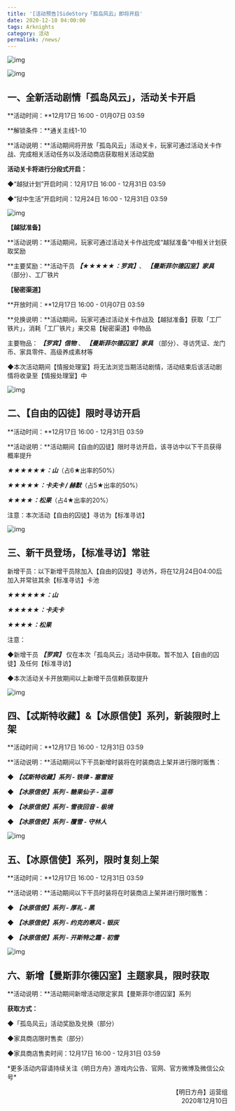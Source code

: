```yaml
---
title: '[活动预告]SideStory「孤岛风云」即将开启'
date: 2020-12-10 04:00:00
tags: Arknights
category: 活动
permalink: /news/
---
```


![img](https://ak.hypergryph.com/upload/images/20201210/1d7007d2370dddc044c6371c2e304b6e.JPG)

<!-- more -->

![img](https://ak.hypergryph.com/upload/images/20201210/1d7007d2370dddc044c6371c2e304b6e.JPG)

## **一、全新活动剧情「孤岛风云」，活动关卡开启**

**活动时间：**12月17日 16:00 - 01月07日 03:59

**解锁条件：**通关主线1-10

**活动说明：**活动期间将开放「孤岛风云」活动关卡，玩家可通过活动关卡作战、完成相关活动任务以及活动商店获取相关活动奖励



**活动关卡将进行分段式开启：**

◆“越狱计划”开启时间：12月17日 16:00 - 12月31日 03:59

◆“狱中生活”开启时间：12月24日 16:00 - 12月31日 03:59



![img](https://ak.hypergryph.com/upload/images/20201210/92106c80459d513c0e9508bd483c2e15.JPG)

**【越狱准备】**

**活动说明：**活动期间，玩家可通过活动关卡作战完成“越狱准备”中相关计划获取奖励

**主要奖励：**活动干员 ***【★★★★★：罗宾】***、 ***【曼斯菲尔德囚室】家具*** （部分）、工厂铁片



**【秘密渠道】**

**开放时间：**12月17日 16:00 - 01月07日 03:59

**兑换说明：**活动期间，玩家可通过活动关卡作战及【越狱准备】获取「工厂铁片」，消耗「工厂铁片」来交易【秘密渠道】中物品

主要物品： ***【罗宾】信物*** 、 ***【曼斯菲尔德囚室】家具*** （部分）、寻访凭证、龙门币、家具零件、高级养成素材等



◆本次活动期间【情报处理室】将无法浏览当期活动剧情，活动结束后该活动剧情将收录至【情报处理室】中



![img](https://ak.hypergryph.com/upload/images/20201210/43ea744444976c77406637dbb5902a4d.JPG)

## **二、【自由的囚徒】限时寻访开启**

**活动时间：**12月17日 16:00 - 12月31日 03:59

**活动说明：**活动期间【自由的囚徒】限时寻访开启，该寻访中以下干员获得概率提升

***★★★★★★：山***（占6★出率的50%）

***★★★★★：卡夫卡 / 赫默***（占5★出率的50%）

***★★★★：松果***（占4★出率的20%）

注意：本次活动【自由的囚徒】寻访为【标准寻访】



![img](https://ak.hypergryph.com/upload/images/20201210/dcff40c252a8a106509b2bee77f4e3b7.JPG)

## **三、新干员登场，【标准寻访】常驻**

新增干员：以下新增干员除加入【自由的囚徒】寻访外，将在12月24日04:00后加入并常驻其余【标准寻访】卡池

***★★★★★★：山***

***★★★★★：卡夫卡***

***★★★★：松果***

注意：

◆新增干员 ***【罗宾】*** 仅在本次「孤岛风云」活动中获取。暂不加入【自由的囚徒】及任何【标准寻访】

◆本次活动关卡开放期间以上新增干员信赖获取提升



![img](https://ak.hypergryph.com/upload/images/20201210/d653903fbbbef6e954bcd57711102b20.JPG)

## **四、【忒斯特收藏】&【冰原信使】系列，新装限时上架**

**活动时间：**12月17日 16:00 - 12月31日 03:59

**活动说明：**活动期间以下干员新增时装将在时装商店上架并进行限时贩售：

◆ ***【忒斯特收藏】系列 - 铁律 - 塞雷娅***

◆ ***【冰原信使】系列 - 糖果仙子 - 温蒂***

◆ ***【冰原信使】系列 - 雪夜回音 - 极境***

◆ ***【冰原信使】系列 - 覆雪 - 守林人***



![img](https://ak.hypergryph.com/upload/images/20201210/78b1b3085260c7fa5c93e7b8d4f2dfae.JPG)

## **五、【冰原信使】系列，限时复刻上架**

**活动时间：**12月17日 16:00 - 12月31日 03:59

**活动说明：**活动期间以下干员时装将在时装商店上架并进行限时贩售：

◆ ***【冰原信使】系列 - 厚礼 - 黑***

◆ ***【冰原信使】系列 - 约克的寒风 - 银灰***

◆ ***【冰原信使】系列 - 开斯特之霜 - 初雪***



![img](https://ak.hypergryph.com/upload/images/20201210/37311e3d4661e859c2155594a85780a4.JPG)

## **六、新增【曼斯菲尔德囚室】主题家具，限时获取**

**活动说明：**活动期间新增活动限定家具【曼斯菲尔德囚室】系列

**获取方式：**

◆「孤岛风云」活动奖励及兑换（部分）

◆家具商店限时售卖（部分）

◆家具商店售卖时间：12月17日 16:00 - 12月31日 03:59



\*更多活动内容请持续关注《明日方舟》游戏内公告、官网、官方微博及微信公众号\*

<p style="text-align: right">【明日方舟】运营组<br />2020年12月10日</p>

